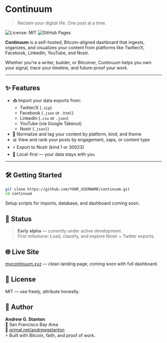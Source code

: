 # Continuum

> Reclaim your digital life. One post at a time.

![License: MIT](https://img.shields.io/badge/License-MIT-yellow.svg)
![GitHub Pages](https://img.shields.io/website?down_color=lightgrey&down_message=offline&up_color=brightgreen&up_message=online&url=https%3A%2F%2Fandrewgstanton.github.io%2Fcontinuum)

**Continuum** is a self-hosted, Bitcoin-aligned dashboard that ingests, organizes, and visualizes your content from platforms like Twitter/X, Facebook, LinkedIn, YouTube, and Nostr.

Whether you're a writer, builder, or Bitcoiner, Continuum helps you own your signal, trace your timeline, and future-proof your work.

---

## ✨ Features

- 📥 Import your data exports from:
  - Twitter/X (`.zip`)
  - Facebook (`.json` or `.html`)
  - LinkedIn (`.csv` or `.json`)
  - YouTube (via Google Takeout)
  - Nostr (`.jsonl`)
- 🧠 Normalize and tag your content by platform, kind, and theme
- 📊 View and rank your posts by engagement, zaps, or content type
- ⚡ Export to Nostr (kind 1 or 30023)
- 💾 Local-first — your data stays with you

---

## 🛠️ Getting Started

```bash
git clone https://github.com/YOUR_USERNAME/continuum.git
cd continuum
```

Setup scripts for imports, database, and dashboard coming soon.

## 🧪 Status

> **Early alpha** — currently under active development.  
> First milestone: Load, classify, and explore Nostr + Twitter exports.

## 🌐 Live Site

[mycontinuum.xyz](http://mycontinuum.xyz) — clean landing page, coming soon with full dashboard.

## 📜 License

MIT — use freely, attribute honestly.

## 🙏 Author

**Andrew G. Stanton**  
📍 San Francisco Bay Area  
🔗 [primal.net/andrewgstanton](https://primal.net/andrewgstanton)  
⚡ Built with Bitcoin, faith, and proof of work.


